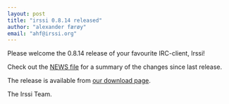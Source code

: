 ```yaml
---
layout: post
title: "irssi 0.8.14 released"
author: "alexander færøy"
email: "ahf@irssi.org"
---
```


Please welcome the 0.8.14 release of your favourite IRC-client, Irssi!

Check out the [NEWS file](/NEWS/#v0-8-14) for a summary of the changes since
last release.

The release is available from
[our download page](/NEWS/#v0-8-14).

The Irssi Team.
